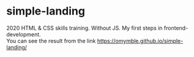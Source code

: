# simple-landing
2020
HTML & CSS skills training. Without JS. My first steps in frontend-development.
<br>
You can see the result from the link https://omymble.github.io/simple-landing/
